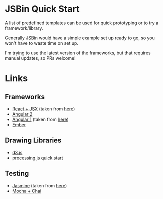 # JSBin Quick Start
A list of predefined templates can be used for quick prototyping or to try a framework/library.
 
Generally JSBin would have a simple example set up ready to go, so you won't have to waste time on set up.

I'm trying to use the latest version of the frameworks, but that requires manual updates, so PRs welcome!

# Links

## Frameworks

* [React + JSX](http://react.jsbin.com/leguxukexe/1/edit?html,js,output)  (taken from [here](http://jsbin.com/basitofoqo/1/edit?html,js,output)) 
* [Angular 2](http://jsbin.com/xuhujezafo/edit?js,output) 
* [Angular 1](http://jsbin.com/runapezipo/edit?html,js,output) (taken from [here](https://gist.github.com/jtrussell/13a772d812053e2e76f8))
* [Ember](http://emberjs.jsbin.com/?html,css,js,output)

## Drawing Libraries

* [d3.js](http://jsbin.com/qelayamela/1/edit?js,output)
* [processing.js quick start](http://jsbin.com/kayofekuvu/1/edit?js,output)

## Testing 

* [Jasmine](http://jsbin.com/lixacuvojo/1/edit?html,js,output) (taken from [here](http://searls.github.io/jasmine-all/))
* [Mocha + Chai](http://jsbin.com/silixerexi/1/edit?js,output)
